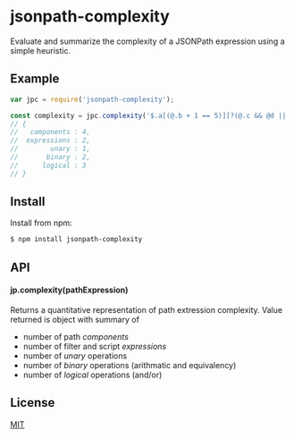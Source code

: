 # jsonpath-complexity

Evaluate and summarize the complexity of a JSONPath expression using a simple heuristic.

## Example

```javascript
var jpc = require('jsonpath-complexity');

const complexity = jpc.complexity('$.a[(@.b + 1 == 5)][?(@.c && @d || !@.e || @.f)]')
// {
//   components : 4,
//  expressions : 2,
//        unary : 1,
//       binary : 2,
//      logical : 3
// }
```

## Install

Install from npm:
```bash
$ npm install jsonpath-complexity
```

## API

#### jp.complexity(pathExpression)

Returns a quantitative representation of path extression complexity. Value returned is object with summary of

- number of path *components*
- number of filter and script *expressions*
- number of *unary* operations
- number of *binary* operations (arithmatic and equivalency)
- number of *logical* operations (and/or)

## License

[MIT](LICENSE)
